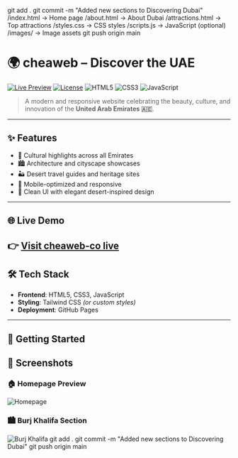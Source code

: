 git add .
git commit -m "Added new sections to Discovering Dubai"
/index.html         → Home page
/about.html         → About Dubai
/attractions.html   → Top attractions
/styles.css         → CSS styles
/scripts.js         → JavaScript (optional)
/images/            → Image assets
git push origin main
# 🌍 cheaweb – Discover the UAE
[![Live Preview](https://img.shields.io/badge/Live%20Preview-Click%20Here-brightgreen?style=for-the-badge&logo=vercel&link=https://cheaweb-co.github.io/cheaweb)](https://cheaweb-co.github.io/cheaweb)
[![License](https://img.shields.io/github/license/cheaweb-co/cheaweb?style=for-the-badge)](LICENSE)
![HTML5](https://img.shields.io/badge/HTML5-%23E34F26.svg?style=for-the-badge&logo=html5&logoColor=white)
![CSS3](https://img.shields.io/badge/CSS3-%231572B6.svg?style=for-the-badge&logo=css3&logoColor=white)
![JavaScript](https://img.shields.io/badge/JavaScript-%23F7DF1E.svg?style=for-the-badge&logo=javascript&logoColor=black)

> A modern and responsive website celebrating the beauty, culture, and innovation of the **United Arab Emirates 🇦🇪**.
---
## ✨ Features
- 🕌 Cultural highlights across all Emirates  
- 🏙️ Architecture and cityscape showcases  
- 🏜️ Desert travel guides and heritage sites  
- 📱 Mobile-optimized and responsive  
- 🎨 Clean UI with elegant desert-inspired design
---
## 🌐 Live Demo
👉 [**Visit cheaweb-co live**](https://cheaweb-co.github.io/cheaweb)
---

## 🛠️ Tech Stack

- **Frontend**: HTML5, CSS3, JavaScript  
- **Styling**: Tailwind CSS *(or custom styles)*  
- **Deployment**: GitHub Pages

---

## 🚀 Getting Started
## 📸 Screenshots
### 🏠 Homepage Preview
![Homepage](assets/homepage-preview.jpeg)
### 🏙️ Burj Khalifa Section
![Burj Khalifa](assets/burj-khalifa.jpeg)
git add .
git commit -m "Added new sections to Discovering Dubai"
git push origin main
